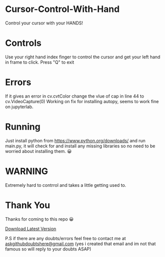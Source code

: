 # Cursor-Control-With-Hand
Control your cursor with your HANDS!
# Controls
Use your right hand index finger to control the cursor and get your left hand in frame to click.
Press "Q" to exit
# Errors
If it gives an error in cv.cvtColor change the vlue of cap in line 44 to cv.VideoCapture(0) 
Working on fix for installing autopy, seems to work fine on jupyterlab.
# Running
Just install python from https://www.python.org/downloads/ and run main.py, it will check for and install any missing libraries so no need to be worried about installing them. 😀

# WARNING
Extremely hard to contrrol and takes a little getting used to.
# Thank You
Thanks for coming to this repo 😀

<a href="https://codeload.github.com/SiddharthRajpal/Cursor-Control-With-Hand/zip/refs/heads/main">Download Latest Version</a>


P.S if there are any doubts/errors feel free to contact me at askgithubdoubtshere@gmail.com 
 (yes i created that email and im not that famous so will reply to your doubts ASAP)
